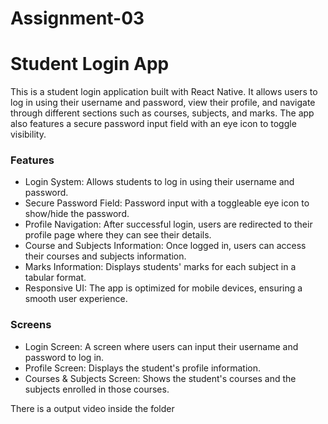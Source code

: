 # Assignment-03

<h1>Student Login App</h1>
<p>This is a student login application built with React Native. It allows users to log in using their username and password, view their profile, and navigate through different sections such as courses, subjects, and marks. The app also features a secure password input field with an eye icon to toggle visibility.</p>

<h3>Features</h3>
<ul>
<li>Login System: Allows students to log in using their username and password.</li>
<li>Secure Password Field: Password input with a toggleable eye icon to show/hide the password.</li>
<li>Profile Navigation: After successful login, users are redirected to their profile page where they can see their details.</li>
<li>Course and Subjects Information: Once logged in, users can access their courses and subjects information.</li>
<li>Marks Information: Displays students' marks for each subject in a tabular format.</li>
<li>Responsive UI: The app is optimized for mobile devices, ensuring a smooth user experience.</li>
</ul>

<h3>Screens</h3>
<ul>

<li>Login Screen: A screen where users can input their username and password to log in.</li>
<li>Profile Screen: Displays the student's profile information.</li>
<li>Courses & Subjects Screen: Shows the student's courses and the subjects enrolled in those courses.</li>
</ul>

There is a output video inside the folder